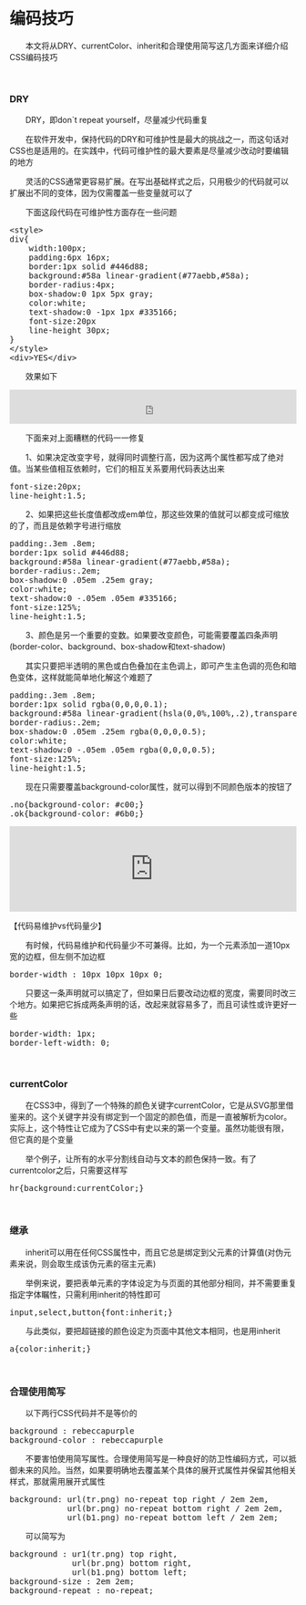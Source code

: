 # 编码技巧

　　本文将从DRY、currentColor、inherit和合理使用简写这几方面来详细介绍CSS编码技巧

&nbsp;

### DRY

　　DRY，即don`t repeat yourself，尽量减少代码重复

　　在软件开发中，保持代码的DRY和可维护性是最大的挑战之一，而这句话对CSS也是适用的。在实践中，代码可维护性的最大要素是尽量减少改动时要编辑的地方

　　灵活的CSS通常更容易扩展。在写出基础样式之后，只用极少的代码就可以扩展出不同的变体，因为仅需覆盖一些变量就可以了

　　下面这段代码在可维护性方面存在一些问题

<div class="cnblogs_code">
<pre>&lt;style&gt;
div{
    width:100px;
    padding:6px 16px;
    border:1px solid #446d88;
    background:#58a linear-gradient(#77aebb,#58a);
    border-radius:4px;
    box-shadow:0 1px 5px gray;
    color:white;
    text-shadow:0 -1px 1px #335166;
    font-size:20px
    line-height 30px;
}  
&lt;/style&gt;
&lt;div&gt;YES&lt;/div&gt;  </pre>
</div>

　　效果如下

<iframe style="width: 100%; height: 60px;" src="https://demo.xiaohuochai.site/css/standard/s1.html" frameborder="0" width="320" height="240"></iframe>

　　下面来对上面糟糕的代码一一修复

　　1、如果决定改变字号，就得同时调整行高，因为这两个属性都写成了绝对值。当某些值相互依赖时，它们的相互关系要用代码表达出来

<div class="cnblogs_code">
<pre>font-size:20px;
line-height:1.5;</pre>
</div>

　　2、如果把这些长度值都改成em单位，那这些效果的值就可以都变成可缩放的了，而且是依赖字号进行缩放

<div class="cnblogs_code">
<pre>padding:.3em .8em;
border:1px solid #446d88;
background:#58a linear-gradient(#77aebb,#58a);
border-radius:.2em;
box-shadow:0 .05em .25em gray;
color:white;
text-shadow:0 -.05em .05em #335166;
font-size:125%;
line-height:1.5;</pre>
</div>

　　3、颜色是另一个重要的变数。如果要改变颜色，可能需要覆盖四条声明(border-color、background、box-shadow和text-shadow)

　　其实只要把半透明的黑色或白色叠加在主色调上，即可产生主色调的亮色和暗色变体，这样就能简单地化解这个难题了

<div class="cnblogs_code">
<pre>padding:.3em .8em;
border:1px solid rgba(0,0,0,0.1);
background:#58a linear-gradient(hsla(0,0%,100%,.2),transparent);
border-radius:.2em;
box-shadow:0 .05em .25em rgba(0,0,0,0.5);
color:white;
text-shadow:0 -.05em .05em rgba(0,0,0,0.5);
font-size:125%;
line-height:1.5;</pre>
</div>

　　现在只需要覆盖background-color属性，就可以得到不同颜色版本的按钮了　

<div class="cnblogs_code">
<pre>.no{background-color: #c00;}
.ok{background-color: #6b0;}</pre>
</div>

<iframe style="width: 100%; height: 150px;" src="https://demo.xiaohuochai.site/css/standard/s2.html" frameborder="0" width="320" height="240"></iframe>

【代码易维护vs代码量少】

　　有时候，代码易维护和代码量少不可兼得。比如，为一个元素添加一道10px宽的边框，但左侧不加边框

<div class="cnblogs_code">
<pre>border-width : 10px 10px 10px 0;</pre>
</div>

　　只要这一条声明就可以搞定了，但如果日后要改动边框的宽度，需要同时改三个地方。如果把它拆成两条声明的话，改起来就容易多了，而且可读性或许更好一些

<div class="cnblogs_code">
<pre>border-width: 1px;
border-left-width: 0;</pre>
</div>

&nbsp;

### currentColor

　　在CSS3中，得到了一个特殊的颜色关键字currentColor，它是从SVG那里借鉴来的。这个关键字并没有绑定到一个固定的颜色值，而是一直被解析为color。实际上，这个特性让它成为了CSS中有史以来的第一个变量。虽然功能很有限，但它真的是个变量

　　举个例子，让所有的水平分割线自动与文本的颜色保持一致。有了currentcolor之后，只需要这样写

<div class="cnblogs_code">
<pre>hr{background:currentColor;}</pre>
</div>

&nbsp;

### 继承

　　inherit可以用在任何CSS属性中，而且它总是绑定到父元素的计算值(对伪元素来说，则会取生成该伪元素的宿主元素)

　　举例来说，要把表单元素的字体设定为与页面的其他部分相同，并不需要重复指定字体瞩性，只需利用inherit的特性即可

<div class="cnblogs_code">
<pre>input,select,button{font:inherit;}</pre>
</div>

　　与此类似，要把超链接的颜色设定为页面中其他文本相同，也是用inherit

<div class="cnblogs_code">
<pre>a{color:inherit;}</pre>
</div>

&nbsp;

### 合理使用简写

　　以下两行CSS代码并不是等价的

<div class="cnblogs_code">
<pre>background : rebeccapurple
background-color : rebeccapurple</pre>
</div>

　　不要害怕使用简写属性。合理使用简写是一种良好的防卫性编码方式，可以抵御未来的风险。当然，如果要明确地去覆盖某个具体的展开式属性并保留其他相关样式，那就需用展开式属性

<div class="cnblogs_code">
<pre>background: url(tr.png) no-repeat top right / 2em 2em,
            url(br.png) no-repeat bottom right / 2em 2em,
            url(b1.png) no-repeat bottom left / 2em 2em;</pre>
</div>

　　可以简写为

<div class="cnblogs_code">
<pre>background : ur1(tr.png) top right,
             url(br.png) bottom right,
             url(b1.png) bottom left;
background-size : 2em 2em;
background-repeat : no-repeat;</pre>
</div>

